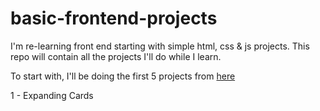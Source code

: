 # basic-frontend-projects

I'm re-learning front end starting with simple html, css & js projects.
This repo will contain all the projects I'll do while I learn.

To start with, I'll be doing the first 5 projects from [here](https://nvanha.github.io/50-projects-html-css-javascript/)


1 - Expanding Cards 